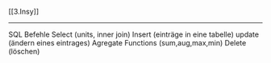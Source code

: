 [[3.Insy]]
___
SQL Befehle
Select (units, inner join)
Insert (einträge in eine tabelle)
update (ändern eines eintrages)
Agregate Functions (sum,aug,max,min)
Delete (löschen)
